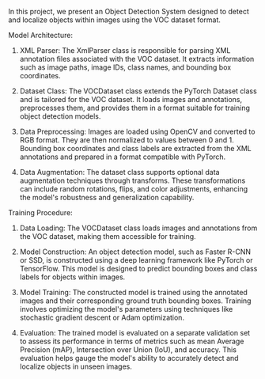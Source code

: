 
In this project, we present an Object Detection System designed to detect and localize objects within images using the VOC dataset format.

Model Architecture:

1. XML Parser: The XmlParser class is responsible for parsing XML annotation files associated with the VOC dataset. It extracts information such as image paths, image IDs, class names, and bounding box coordinates.

2. Dataset Class: The VOCDataset class extends the PyTorch Dataset class and is tailored for the VOC dataset. It loads images and annotations, preprocesses them, and provides them in a format suitable for training object detection models.

3. Data Preprocessing: Images are loaded using OpenCV and converted to RGB format. They are then normalized to values between 0 and 1. Bounding box coordinates and class labels are extracted from the XML annotations and prepared in a format compatible with PyTorch.

4. Data Augmentation: The dataset class supports optional data augmentation techniques through transforms. These transformations can include random rotations, flips, and color adjustments, enhancing the model's robustness and generalization capability.

Training Procedure:

1. Data Loading: The VOCDataset class loads images and annotations from the VOC dataset, making them accessible for training.

2. Model Construction: An object detection model, such as Faster R-CNN or SSD, is constructed using a deep learning framework like PyTorch or TensorFlow. This model is designed to predict bounding boxes and class labels for objects within images.

3. Model Training: The constructed model is trained using the annotated images and their corresponding ground truth bounding boxes. Training involves optimizing the model's parameters using techniques like stochastic gradient descent or Adam optimization.

4. Evaluation: The trained model is evaluated on a separate validation set to assess its performance in terms of metrics such as mean Average Precision (mAP), Intersection over Union (IoU), and accuracy. This evaluation helps gauge the model's ability to accurately detect and localize objects in unseen images.
